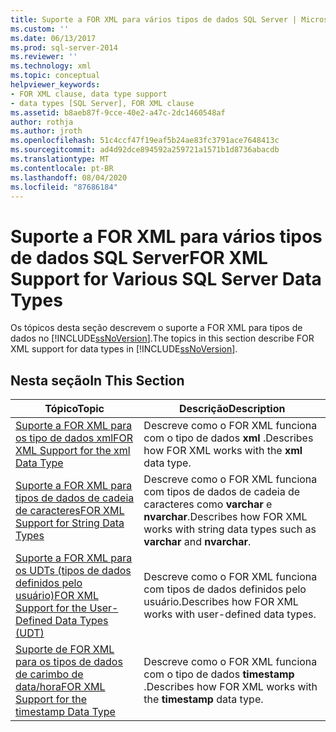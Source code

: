 ```yaml
---
title: Suporte a FOR XML para vários tipos de dados SQL Server | Microsoft Docs
ms.custom: ''
ms.date: 06/13/2017
ms.prod: sql-server-2014
ms.reviewer: ''
ms.technology: xml
ms.topic: conceptual
helpviewer_keywords:
- FOR XML clause, data type support
- data types [SQL Server], FOR XML clause
ms.assetid: b8aeb87f-9cce-40e2-a47c-2dc1460548af
author: rothja
ms.author: jroth
ms.openlocfilehash: 51c4ccf47f19eaf5b24ae83fc3791ace7648413c
ms.sourcegitcommit: ad4d92dce894592a259721a1571b1d8736abacdb
ms.translationtype: MT
ms.contentlocale: pt-BR
ms.lasthandoff: 08/04/2020
ms.locfileid: "87686184"
---
```

# <a name="for-xml-support-for-various-sql-server-data-types"></a><span data-ttu-id="0e93d-102">Suporte a FOR XML para vários tipos de dados SQL Server</span><span class="sxs-lookup"><span data-stu-id="0e93d-102">FOR XML Support for Various SQL Server Data Types</span></span>
  <span data-ttu-id="0e93d-103">Os tópicos desta seção descrevem o suporte a FOR XML para tipos de dados no [!INCLUDE[ssNoVersion](../../includes/ssnoversion-md.md)].</span><span class="sxs-lookup"><span data-stu-id="0e93d-103">The topics in this section describe FOR XML support for data types in [!INCLUDE[ssNoVersion](../../includes/ssnoversion-md.md)].</span></span>  
  
## <a name="in-this-section"></a><span data-ttu-id="0e93d-104">Nesta seção</span><span class="sxs-lookup"><span data-stu-id="0e93d-104">In This Section</span></span>  
  
|<span data-ttu-id="0e93d-105">Tópico</span><span class="sxs-lookup"><span data-stu-id="0e93d-105">Topic</span></span>|<span data-ttu-id="0e93d-106">Descrição</span><span class="sxs-lookup"><span data-stu-id="0e93d-106">Description</span></span>|  
|-----------|-----------------|  
|[<span data-ttu-id="0e93d-107">Suporte a FOR XML para os tipo de dados xml</span><span class="sxs-lookup"><span data-stu-id="0e93d-107">FOR XML Support for the xml Data Type</span></span>](for-xml-support-for-the-xml-data-type.md)|<span data-ttu-id="0e93d-108">Descreve como o FOR XML funciona com o tipo de dados **xml** .</span><span class="sxs-lookup"><span data-stu-id="0e93d-108">Describes how FOR XML works with the **xml** data type.</span></span>|  
|[<span data-ttu-id="0e93d-109">Suporte a FOR XML para tipos de dados de cadeia de caracteres</span><span class="sxs-lookup"><span data-stu-id="0e93d-109">FOR XML Support for String Data Types</span></span>](for-xml-support-for-string-data-types.md)|<span data-ttu-id="0e93d-110">Descreve como o FOR XML funciona com tipos de dados de cadeia de caracteres como **varchar** e **nvarchar**.</span><span class="sxs-lookup"><span data-stu-id="0e93d-110">Describes how FOR XML works with string data types such as **varchar** and **nvarchar**.</span></span>|  
|[<span data-ttu-id="0e93d-111">Suporte a FOR XML para os UDTs &#40;tipos de dados definidos pelo usuário&#41;</span><span class="sxs-lookup"><span data-stu-id="0e93d-111">FOR XML Support for the User-Defined Data Types &#40;UDT&#41;</span></span>](for-xml-support-for-the-user-defined-data-types-udt.md)|<span data-ttu-id="0e93d-112">Descreve como o FOR XML funciona com tipos de dados definidos pelo usuário.</span><span class="sxs-lookup"><span data-stu-id="0e93d-112">Describes how FOR XML works with user-defined data types.</span></span>|  
|[<span data-ttu-id="0e93d-113">Suporte de FOR XML para os tipos de dados de carimbo de data/hora</span><span class="sxs-lookup"><span data-stu-id="0e93d-113">FOR XML Support for the timestamp Data Type</span></span>](for-xml-support-for-the-timestamp-data-type.md)|<span data-ttu-id="0e93d-114">Descreve como o FOR XML funciona com o tipo de dados **timestamp** .</span><span class="sxs-lookup"><span data-stu-id="0e93d-114">Describes how FOR XML works with the **timestamp** data type.</span></span>|  
  
  
